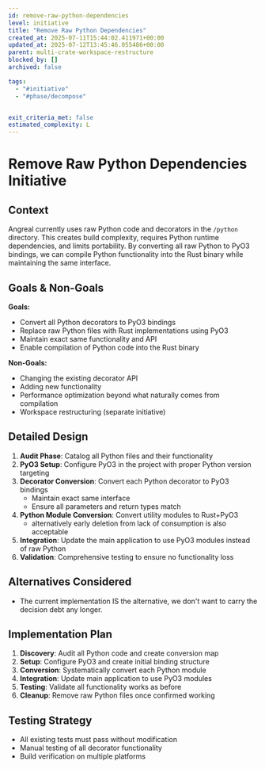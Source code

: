 ```yaml
---
id: remove-raw-python-dependencies
level: initiative
title: "Remove Raw Python Dependencies"
created_at: 2025-07-11T15:44:02.411971+00:00
updated_at: 2025-07-12T13:45:46.055486+00:00
parent: multi-crate-workspace-restructure
blocked_by: []
archived: false

tags:
  - "#initiative"
  - "#phase/decompose"


exit_criteria_met: false
estimated_complexity: L
---
```


# Remove Raw Python Dependencies Initiative

## Context

Angreal currently uses raw Python code and decorators in the `/python` directory. This creates build complexity, requires Python runtime dependencies, and limits portability. By converting all raw Python to PyO3 bindings, we can compile Python functionality into the Rust binary while maintaining the same interface.

## Goals & Non-Goals

**Goals:**
- Convert all Python decorators to PyO3 bindings
- Replace raw Python files with Rust implementations using PyO3
- Maintain exact same functionality and API
- Enable compilation of Python code into the Rust binary

**Non-Goals:**
- Changing the existing decorator API
- Adding new functionality
- Performance optimization beyond what naturally comes from compilation
- Workspace restructuring (separate initiative)

## Detailed Design

1. **Audit Phase**: Catalog all Python files and their functionality
2. **PyO3 Setup**: Configure PyO3 in the project with proper Python version targeting
3. **Decorator Conversion**: Convert each Python decorator to PyO3 bindings
   - Maintain exact same interface
   - Ensure all parameters and return types match
4. **Python Module Conversion**: Convert utility modules to Rust+PyO3
   - alternatively early deletion from lack of consumption is also acceptable
5. **Integration**: Update the main application to use PyO3 modules instead of raw Python
6. **Validation**: Comprehensive testing to ensure no functionality loss

## Alternatives Considered

- The current implementation IS the alternative, we don't want to carry the decision debt any longer.

## Implementation Plan

1. **Discovery**: Audit all Python code and create conversion map
2. **Setup**: Configure PyO3 and create initial binding structure
3. **Conversion**: Systematically convert each Python module
4. **Integration**: Update main application to use PyO3 modules
5. **Testing**: Validate all functionality works as before
6. **Cleanup**: Remove raw Python files once confirmed working

## Testing Strategy

- All existing tests must pass without modification
- Manual testing of all decorator functionality
- Build verification on multiple platforms